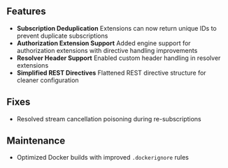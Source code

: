 ## Features

- **Subscription Deduplication**
  Extensions can now return unique IDs to prevent duplicate subscriptions
- **Authorization Extension Support**
  Added engine support for authorization extensions with directive handling improvements
- **Resolver Header Support**
  Enabled custom header handling in resolver extensions
- **Simplified REST Directives**
  Flattened REST directive structure for cleaner configuration

## Fixes
- Resolved stream cancellation poisoning during re-subscriptions

## Maintenance
- Optimized Docker builds with improved ```.dockerignore``` rules
